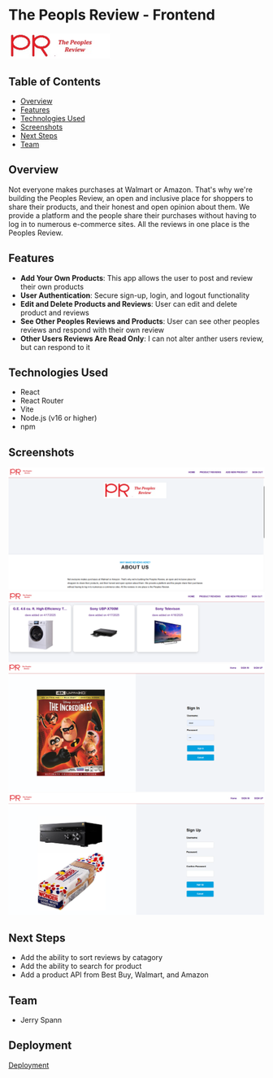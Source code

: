 # The Peopls Review - Frontend

<img src="src/assets/images/logo.jpg" alt="The Peoples Review Logo" width="200"/>

## Table of Contents
- [Overview](#overview)
- [Features](#features)
- [Technologies Used](#technologies-used)
- [Screenshots](#screenshots)
- [Next Steps](#next-steps)
- [Team](#team)

## Overview
Not everyone makes purchases at Walmart or Amazon. That's why we're
building the Peoples Review, an open and inclusive place for shoppers
to share their products, and their honest and open opinion about them.
We provide a platform and the people share their purchases without
having to log in to numerous e-commerce sites.  All the reviews in one
place is the Peoples Review.

## Features
- **Add Your Own Products**: This app allows the user to post and review their own products
- **User Authentication**: Secure sign-up, login, and logout functionality
- **Edit and Delete Products and Reviews**: User can edit and delete product and reviews
- **See Other Peoples Reviews and Products**: User can see other peoples reviews and respond with their own review
- **Other Users Reviews Are Read Only**: I can not alter anther users review, but can respond to it

## Technologies Used

- React
- React Router
- Vite
- Node.js (v16 or higher)
- npm

## Screenshots

![Home Page](src/assets/images/screenshots/imageA.png)
![Product Listing](src/assets/images/screenshots/imageB.png)
![Sign In](src/assets/images/screenshots/imageC.png)
![Sign Up](src/assets/images/screenshots/imageD.png)

## Next Steps

- Add the ability to sort reviews by catagory
- Add the ability to search for product
- Add a product API from Best Buy, Walmart, and Amazon

## Team

- Jerry Spann

## Deployment

[Deployment](https://fascinating-beijinho-8baa82.netlify.app/)
